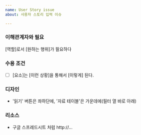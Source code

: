 ```yaml
---
name: User Story issue
about: 사용자 스토리 입력 이슈

---
```


### 이해관계자와 필요
[역할]로서 [원하는 행위]가 필요하다

### 수용 조건
 - [ ] [요소]는 [이런 상황]을 통해서 [이렇게] 된다.

### 디자인
- '읽기' 버튼은 좌하단에, '자료 테이블'은 가운데에(필터 열 바로 아래)

### 리소스

- 구글 스프레드시트 처럼 http://...
